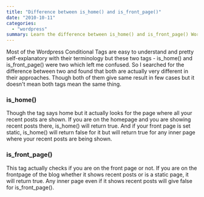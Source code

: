 ```yaml
---
title: "Difference between is_home() and is_front_page()"
date: "2010-10-11"
categories: 
  - "wordpress"
summary: Learn the difference between is_home() and is_front_page() WordPress template tags.
---
```


Most of the Wordpress Conditional Tags are easy to understand and pretty self-explanatory with their terminology but these two tags - is\_home() and is\_front\_page() were two which left me confused. So I searched for the difference between two and found that both are actually very different in their approaches. Though both of them give same result in few cases but it doesn't mean both tags mean the same thing.

### is\_home()

Though the tag says home but it actually looks for the page where all your recent posts are shown. If you are on the homepage and you are showing recent posts there, is\_home() will return true. And if your front page is set static, is\_home() will return false for it but will return true for any inner page where your recent posts are being shown.

### is\_front\_page()

This tag actually checks if you are on the front page or not. If you are on the frontpage of the blog whether it shows recent posts or is a static page, it will return true. Any inner page even if it shows recent posts will give false for is\_front\_page().
